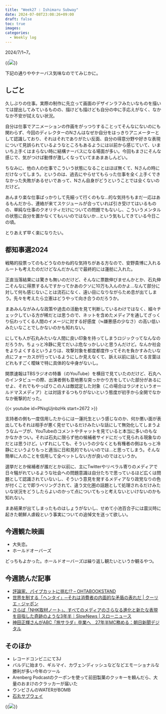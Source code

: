 ```yaml
---
title: "Week27 : Ishimaru Subway"
date: 2024-07-08T23:08:26+09:00
draft: false
toc: true
images:
categories:
  - Weekly log
---
```

2024/7/1~7。  

{{<image src="/images/images/240705_vote.webp">}}

下記の通りややナーバス気味なのでてみじかに。

## しごと

久しぶりの仕事。実際の制作に先立って画面のデザインラフみたいなものを描いては提出してみているものの、描けども描けども自分の中に手応えがなく、なかなか不安が拭えない状況。

自分は仕事でアニメーションの作画をがっつりすることってそんなにないのにも関わらず、今回のディレクターのNさんはなぜか自分をはっきりアニメーターとして認識しており、それはそれでありがたい反面、自分の得意分野や好きな表現について見誤られているようなところもあるようには以前から感じていて、いまいち上手くはまらない時に結構ナーバスになる場面が多い。今回もまさにそんな感じで、気がつけば動悸が激しくなっていてまあまあしんどい。

ちなみに、他の人の仕事でこういう状態になることはほぼ無くて、Nさんの時にだけなってしまう。というのは、過去にやらせてもらった仕事を全く上手くできなかった失敗があるせいであって、Nさん自身がどうということでは全くないのだけど。

あんまり楽な仕事ばっかりして先細って行くのもな…的な気持ちもまだ一応はあるもんだから、連絡が来てスケジュールが合っていれば引き受けてはいるものの、単純な仕事のクオリティだけについての問題でもないし、こういうメンタルの状態に自分を置かなくてもいいのではないか…という気もしてきている今日この頃。

とりあえず早く楽になりたい。

## 都知事選2024

戦略的投票ってのもどうなのかね的な気持ちがある方なので、安野貴博に入れるルートも考えたのだけどなんだかんだで最終的には蓮舫に入れた。

正直当落結果には驚きも無いのだけど、そんなに票数伸びませんかとか、石丸伸二そんなに得票するんですかってかあのクソに10万も入んのかよ…なんて部分に対して何も感じないことは流石になく、遠い目になりながらため息が出てしまう。先々を考えたら立憲はどうやって向き合うのだろうか。

まあみんながみんな政策や過去の活動を見て判断しているわけではなく、細々チェックしている方が稀だとは思うので、ネットを含めたメディアを通してざっくり伝わってくる人間のイメージに対する好感度（≒嫌悪感の少なさ）の高い低いみたいなことでしかないのかも知れない。

にしても人が石丸みたいな人間に良い印象を持ってしまうロジックってなんなのだろうか。ちょっと冷静に見てだいぶ危なっかしいと思うんだけど。なんか社会をよりよくするというよりは、攻撃対象を都度都度作ってそれを負かすみたいな点にフォーカスが行っているようにしか見えなくて、訴え以前に話してる言葉はどれもすごく曖昧で特に具体的な中身がないし。

開票速報はTBSラジオの特番（のYouTube）を横目で見ていたのだけど、石丸へのインタビューの際、出演者側も意地悪な突っかかり方をしていた部分があるにせよ、それでもやっぱりこの人は敵認定した対象（この場合はラジオというオールドマスメディア）とは対話するつもりがないという態度が初手から全開でなかなか衝撃的だった。

{{< youtube id=PNsgUjnbzHk start=2672 >}}

支持者の側も一度信用したからには一蓮托生という感じなのか、何か悪い面が表出してもそれは相手が悪く見せているだけみたいな話にして無効化してしまうようなムーブが、YouTubeのコメントやチャットを見ていると本当に多いのもなかなかきつい。それは石丸に限らず他の候補者サイドにだって見られる現象なのだとは思うけど。いずれにしても、そういうの少なくとも有権者の側はもっと冷静にというよりもっと適当に日和見的でもいいのでは…と思ってしまう。そんな簡単に人のことを信用して全ベットしない方が良いのではというか。

選挙だとか候補者が誰だとか以前に、主にTwitterやリベラル寄りのメディアで日々騒がれているような社会への問題意識は自分たちで思っているほど広くは問題として認識されていないし、そういう意見を発するメディアなり政党なりの色が付くことで即ラベリングされて、違う文化圏の話題として処理されるだけみたいな状況をどうしたらよいのかって点についてもっと考えないといけないのかも知れない。

まあ結果が出てしまったものはしょうがないし、せめて小池百合子には震災時に起きた朝鮮人虐殺という事実についての追悼文を送って欲しい。

## 今週観た映画

- 大失恋。
- ホールドオーバーズ

どっちもよかった。ホールドオーバーズは繰り返し観たいというか観るやつ。

## 今週読んだ記事

- [評論家、パイプカットに挑む!? – OHTABOOKSTAND](https://ohtabookstand.com/2024/06/pipecut01/)
- [世界を制する「ヘンタイ」─それは消費者の内面的な矛盾の表れだ | クーリエ・ジャポン](https://courrier.jp/news/archives/368996/)
- [さらば「NHK取材ノート」、すべてのメディアのさらなる進化と新たな表現を目指した奇跡のような3年半｜SlowNews | スローニュース](https://slownews.com/n/n405793fde8e8)
- [神田正輝さんがABC「旅サラダ」卒業へ　27年半MC務める：朝日新聞デジタル](https://digital.asahi.com/articles/ASS763397S76UCVL017M.html)

## そのほか

- レコードコンビニにて3J
- バルデに始まり、ギルマイ、カヴェンディッシュなどなどエモーショナルな勝利が多い今年のツール
- Arenberg Podcastのクーポンを使って前田製菓のクッキーを頼んだら、大量のおまけのクラッカーが届いた
- ウンビさんのWATERがBOMB
- [石丸サブウェイ](https://x.com/frecce/status/1810204052753715331)

{{<image src="/images/2024/0706_3J.webp">}}